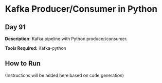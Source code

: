 # Kafka Producer/Consumer in Python

## Day 91

**Description:** Kafka pipeline with Python producer/consumer.

**Tools Required:** Kafka-python

## How to Run

(Instructions will be added here based on code generation)
